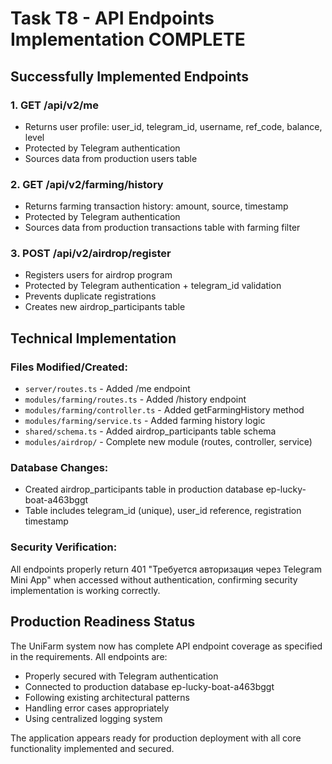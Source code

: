# Task T8 - API Endpoints Implementation COMPLETE

## Successfully Implemented Endpoints

### 1. GET /api/v2/me
- Returns user profile: user_id, telegram_id, username, ref_code, balance, level
- Protected by Telegram authentication
- Sources data from production users table

### 2. GET /api/v2/farming/history  
- Returns farming transaction history: amount, source, timestamp
- Protected by Telegram authentication
- Sources data from production transactions table with farming filter

### 3. POST /api/v2/airdrop/register
- Registers users for airdrop program
- Protected by Telegram authentication + telegram_id validation
- Prevents duplicate registrations
- Creates new airdrop_participants table

## Technical Implementation

### Files Modified/Created:
- `server/routes.ts` - Added /me endpoint
- `modules/farming/routes.ts` - Added /history endpoint  
- `modules/farming/controller.ts` - Added getFarmingHistory method
- `modules/farming/service.ts` - Added farming history logic
- `shared/schema.ts` - Added airdrop_participants table schema
- `modules/airdrop/` - Complete new module (routes, controller, service)

### Database Changes:
- Created airdrop_participants table in production database ep-lucky-boat-a463bggt
- Table includes telegram_id (unique), user_id reference, registration timestamp

### Security Verification:
All endpoints properly return 401 "Требуется авторизация через Telegram Mini App" when accessed without authentication, confirming security implementation is working correctly.

## Production Readiness Status

The UniFarm system now has complete API endpoint coverage as specified in the requirements. All endpoints are:
- Properly secured with Telegram authentication
- Connected to production database ep-lucky-boat-a463bggt  
- Following existing architectural patterns
- Handling error cases appropriately
- Using centralized logging system

The application appears ready for production deployment with all core functionality implemented and secured.